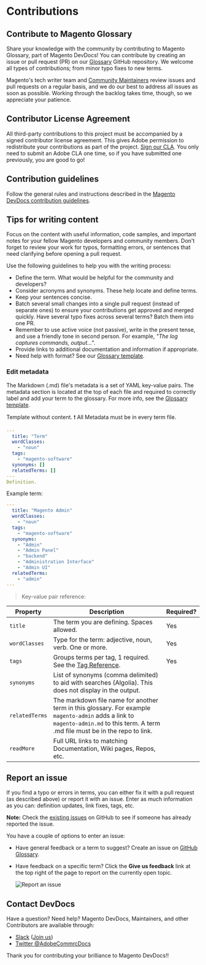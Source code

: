 # Contributions

## Contribute to Magento Glossary

Share your knowledge with the community by contributing to Magento Glossary, part of Magento DevDocs!
You can contribute by creating an issue or pull request (PR) on our [Glossary](https://github.com/magento/glossary) GitHub repository.
We welcome all types of contributions; from minor typo fixes to new terms.

Magento's tech writer team and [Community Maintainers](https://devdocs.magento.com/guides/v2.3/contributor-guide/contributors.html#/community-maintainers) review issues and pull requests on a regular basis, and we do our best to address all issues as soon as possible.
Working through the backlog takes time, though, so we appreciate your patience.

## Contributor License Agreement

All third-party contributions to this project must be accompanied by a signed contributor
license agreement. This gives Adobe permission to redistribute your contributions
as part of the project. [Sign our CLA](https://opensource.adobe.com/cla.html). You
only need to submit an Adobe CLA one time, so if you have submitted one previously,
you are good to go!

## Contribution guidelines

Follow the general rules and instructions described in the [Magento DevDocs contribution guidelines][].

[Magento DevDocs contribution guidelines]: https://github.com/magento/devdocs/blob/master/.github/CONTRIBUTING.md

## Tips for writing content

Focus on the content with useful information, code samples, and important notes for your fellow Magento developers and community members. Don't forget to review your work for typos, formatting errors, or sentences that need clarifying before opening a pull request.

Use the following guidelines to help you with the writing process:

-  Define the term. What would be helpful for the community and developers?
-  Consider acronyms and synonyms. These help locate and define terms.
-  Keep your sentences concise.
-  Batch several small changes into a single pull request (instead of separate ones) to ensure your contributions get approved and merged quickly. Have several typo fixes across several terms? Batch them into one PR.
-  Remember to use active voice (not passive), write in the present tense, and use a friendly tone in second person. For example, _"The log captures commands, output..."_.
-  Provide links to additional documentation and information if appropriate.
-  Need help with format? See our [Glossary template](https://github.com/magento/glossary/wiki/Glossary-Template).

### Edit metadata

The Markdown (.md) file's metadata is a set of YAML key-value pairs. The metadata section is located at the top of each file and required to correctly label and add your term to the glossary. For more info, see the [Glossary template](https://github.com/magento/glossary/wiki/Glossary-Template).

Template without content. :exclamation: All Metadata must be in every term file.

```yaml
---
  title: "Term"
  wordClasses:
    - "noun"
  tags:
    - "magento-software"
  synonyms: []
  relatedTerms: []
---
Definition.
```

Example term:

```yaml
---
  title: "Magento Admin"
  wordClasses:
    - "noun"
  tags:
    - "magento-software"
  synonyms:
    - "Admin"
    - "Admin Panel"
    - "backend"
    - "Administration Interface"
    - "Admin UI"
  relatedTerms:
    - "admin"
---
```

> Key-value pair reference:

| Property  | Description | Required? |
| ------------- | ---------- | ---------- |
| `title`       | The term you are defining. Spaces allowed. | Yes |
| `wordClasses` | Type for the term: adjective, noun, verb. One or more.  | Yes |
| `tags` | Groups terms per tag, 1 required. See the [Tag Reference](https://github.com/magento/glossary/wiki/Glossary-Template#tag-reference).  | Yes |
| `synonyms`  |  List of synonyms (comma delimited) to aid with searches (Algolia). This does not display in the output. |  |
|  `relatedTerms`  |  The markdown file name for another term in this glossary. For example `magento-admin` adds a link to `magento-admin.md` to this term. A term .md file must be in the repo to link. |  |
| `readMore`  | Full URL links to matching Documentation, Wiki pages, Repos, etc.  |  |

## Report an issue

If you find a typo or errors in terms, you can either fix it with a pull request (as described above) or report it with an issue.
Enter as much information as you can: definition updates, link fixes, tags, etc.

**Note:** Check the [existing issues](https://github.com/magento/glossary/issues) on GitHub to see if someone has already reported the issue.

You have a couple of options to enter an issue:

-  Have general feedback or a term to suggest? Create an issue on [GitHub Glossary](https://github.com/magento/devdocs/issues/new/choose).
-  Have feedback on a specific term? Click the **Give us feedback** link at the top right of the page to report on the currently open topic.

     ![Report an issue](https://devdocs.magento.com/common/images/contribute-feedback-link.png)

## Contact DevDocs

Have a question? Need help? Magento DevDocs, Maintainers, and other Contributors are available through:

-  [Slack](https://magentocommeng.slack.com/archives/CAN932A3H) ([Join us](https://opensource.magento.com/slack))
-  [Twitter @AdobeCommrcDocs](https://twitter.com/AdobeCommrcDocs)

Thank you for contributing your brilliance to Magento DevDocs!!
